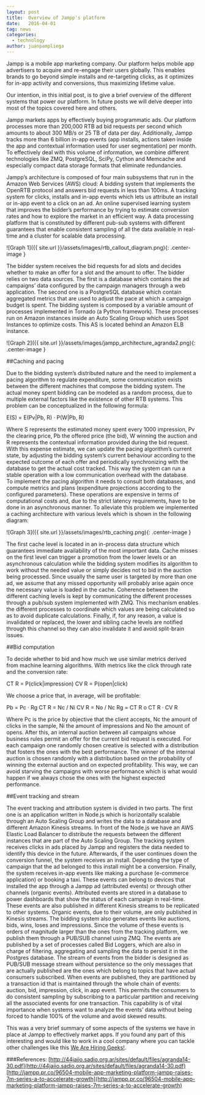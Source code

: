 ```yaml
---
layout: post
title:  Overview of Jampp's platform
date:   2016-04-01
tag: news
categories:
  - technology
author: juanpampliega
---
```


<!--excerpt.start-->
Jampp is a mobile app marketing company. Our platform helps mobile app advertisers to acquire and re-engage their users globally. This enables brands to go beyond simple installs and re-targeting clicks, as it optimizes for in-app activity and conversions, thus maximizing lifetime value.

Our intention, in this initial post, is to give a brief overview of the different systems that power our platform. In future posts we will delve deeper into most of the topics covered here and others.
<!--excerpt.end-->

Jampp markets apps by effectively buying programmatic ads. Our platform processes more than 200,000 RTB ad bid requests per second which amounts to about 300 MB/s or 25 TB of data per day. Additionally, Jampp tracks more than 6 billion in-app events (app installs, actions taken inside the app and contextual information used for user segmentation) per month. To effectively deal with this volume of information, we combine different technologies like ZMQ, PostgreSQL, SciPy, Cython and Memcache and especially compact data storage formats that eliminate redundancies.

Jampp’s architecture is composed of four main subsystems that run in the Amazon Web Services (AWS) cloud:
A bidding system that implements the OpenRTB protocol and answers bid requests in less than 100ms.
A tracking system for clicks, installs and in-app events which lets us attribute an install or in-app event to a click on an ad.
An online supervised learning system that improves the bidder’s performance by trying to estimate conversion rates and how to explore the market in an efficient way.
A data processing platform that is constituted by different pub-sub systems with different guarantees that enable consistent sampling of all the data available in real-time and a cluster for scalable data processing.

![Graph 1]({{ site.url }}/assets/images/rtb_callout_diagram.png){: .center-image }

The bidder system receives the bid requests for ad slots and decides whether to make an offer for a slot and the amount to offer.
The bidder relies on two data sources. The first is a database which contains the ad campaigns’ data  configured by the campaign managers through a web application. The second one is a PostgreSQL database which contain aggregated metrics that are used to adjust the pace at which a campaign budget is spent.
The bidding system is composed by a variable amount of processes implemented in Tornado (a Python framework). These processes run on Amazon instances inside an Auto Scaling Group which uses Spot Instances to optimize costs. This AS is located behind an Amazon ELB instance.

![Graph 2]({{ site.url }}/assets/images/jampp_architecture_agranda2.png){: .center-image }

##Caching and pacing

Due to the bidding system’s distributed nature and the need to implement a pacing algorithm to regulate expenditure, some communication exists between the different machines that compose the bidding system.
The actual money spent bidding can be modeled as a random process, due to multiple external factors like the existence of other RTB systems. This problem can be conceptualized in the following formula:

 E(S) = E(Pv|Pb, R) · P(W|Pb, R)

Where S represents the estimated money spent every 1000 impression, Pv the clearing price, Pb the offered price (the bid), W winning the auction and R represents the contextual information provided during the bid request.
With this expense estimate, we can update the pacing algorithm’s current state, by adjusting the bidding system’s current behaviour according to the expected outcome of each offer and periodically synchronizing with the database to get the actual cost tracked. This way the system can run a stable operation with a low communication overhead with the database.   
To implement the pacing algorithm it needs to consult both databases, and compute metrics and plans (expenditure projections according to the configured parameters). These operations are expensive in terms of computational costs and, due to the strict latency requirements, have to be done in an asynchronous manner. To alleviate this problem we implemented a caching architecture with various levels which is shown in the following diagram:

![Graph 3]({{ site.url }}/assets/images/rtb_caching.png){: .center-image }

The first cache level is located in an in-process data structure which guarantees immediate availability of the most important data. Cache misses on the first level can trigger a promotion from the lower levels or an asynchronous calculation while the bidding system modifies its algorithm to work without the needed value or simply decides not to bid in the auction being processed. Since usually the same user is targeted by more than one ad, we assume that any missed opportunity will probably arise again once the necessary value is loaded in the cache.
Coherence between the different caching levels is kept by communicating the different processes through a pub/sub system implemented with ZMQ. This mechanism enables the different processes to coordinate which values are being calculated so as to avoid duplicate calculations.  Finally, if, for any reason, a value is invalidated or replaced, the lower and sibling cache levels are notified through this channel so they can also invalidate it and avoid split-brain issues.

##Bid computation

To decide whether to bid and how much we use similar metrics derived from machine learning algorithms. 
With metrics like the click through rate and the conversion rate:

 CT R = P(click|impression) 
 CV R = P(open|click)

We choose a price that, in average, will be profitable:

 Pb = Pc · Rg 
 CT R = Nc / Ni 
 CV R = No / Nc
 Rg = CT R o CT R · CV R

Where Pc is the price by objective that the client accepts, Nc the amount of clicks in the sample, Ni the amount of impressions and No the amount of opens.
After this, an internal auction between all campaigns whose business rules permit an offer for the current bid request is executed. For each campaign one randomly chosen creative is selected with a distribution that fosters the ones with the best performance.
The winner of the internal auction is chosen randomly with a distribution based on the probability of winning the external auction and on expected profitability. This way, we can avoid starving the campaigns with worse performance which is what would happen if we always chose the ones with the highest expected performance.

##Event tracking and stream

The event tracking and attribution system is divided in two parts. The first one is an application written in Node.js which is horizontally scalable through an Auto Scaling Group and writes the data to a database and different Amazon Kinesis streams.
In front of the Node.js we have an AWS Elastic Load Balancer to distribute the requests between the different instances that are part of the Auto Scaling Group.
The tracking system receives clicks in ads placed by Jampp and registers the data needed to identify this device in the future. Afterwards, if the user continues down the conversion funnel, the system receives an install. Depending the type of campaign that the ad belonged to this install might be a conversion. Finally, the system receives in-app events like making a purchase (e-commerce application) or booking a taxi. These events can belong to devices that installed the app through a Jampp ad (attributed events) or through other channels (organic events).
Attributed events are stored in a database to power dashboards that show the status of each campaign in real-time. These events are also published in different Kinesis streams to be replicated to other systems. Organic events, due to their volume, are only published in Kinesis streams.
The bidding system also generates events like auctions, bids, wins, loses and impressions. Since the volume of these events is orders of magnitude larger than the ones from the tracking platform, we publish them through a PUB/SUB channel using ZMQ. The events are published by a set of processes called Bid Loggers, which are also in charge of filtering, aggregating and sampling the data to persist it in the Postgres database. 
The stream of events from the bidder is designed as PUB/SUB message stream without persistence so the only messages that are actually published are the ones which belong to topics that have actual consumers subscribed. When events are published, they are partitioned by a transaction id that is maintained through the whole chain of events: auction, bid, impression, click, in app event. This permits the consumers to do consistent sampling by subscribing to a particular partition and receiving all the associated events for one transaction. This capability is of vital importance when systems want to analyze the events’ data without being forced to handle 100% of the volume and avoid skewed results.

This was a very brief summary of some aspects of the systems we have in place at Jampp to effectively market apps. If you found any part of this interesting and would like to work in a cool company where you can tackle other challenges like this [We Are Hiring Geeks!](http://jampp.com/jobs.php "We Are Hiring Geeks!").

###References:
[http://44jaiio.sadio.org.ar/sites/default/files/agranda14-30.pdf](http://44jaiio.sadio.org.ar/sites/default/files/agranda14-30.pdf)
[http://jampp.pr.co/96504-mobile-app-marketing-platform-jampp-raises-7m-series-a-to-accelerate-growth](http://jampp.pr.co/96504-mobile-app-marketing-platform-jampp-raises-7m-series-a-to-accelerate-growth)



